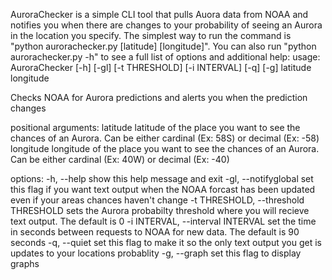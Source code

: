 AuroraChecker is a simple CLI tool that pulls Auora data from NOAA and notifies you when there are changes to your probability of seeing an Aurora in the location you specify. The simplest way to run the command is "python aurorachecker.py [latitude] [longitude]". You can also run "python aurorachecker.py -h" to see a full list of options and additional help:
usage: AuroraChecker [-h] [-gl] [-t THRESHOLD] [-i INTERVAL] [-q] [-g] latitude longitude

Checks NOAA for Aurora predictions and alerts you when the prediction changes

positional arguments:
latitude latitude of the place you want to see the chances of an Aurora. Can be either cardinal (Ex: 58S) or decimal (Ex: -58)
longitude longitude of the place you want to see the chances of an Aurora. Can be either cardinal (Ex: 40W) or decimal (Ex: -40)

options:
-h, --help show this help message and exit
-gl, --notifyglobal set this flag if you want text output when the NOAA forcast has been updated even if your areas chances haven't change
-t THRESHOLD, --threshold THRESHOLD
sets the Aurora probabilty threshold where you will recieve text output. The default is 0
-i INTERVAL, --interval INTERVAL
set the time in seconds between requests to NOAA for new data. The default is 90 seconds
-q, --quiet set this flag to make it so the only text output you get is updates to your locations probablity
-g, --graph set this flag to display graphs
